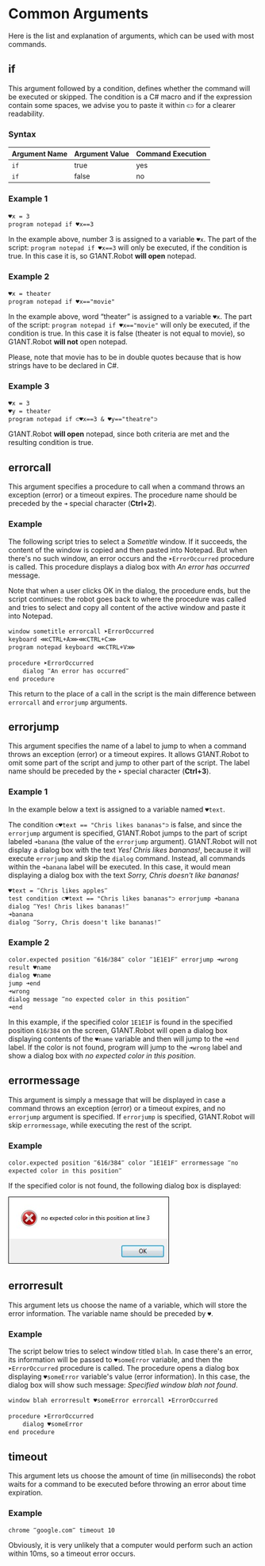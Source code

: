 # Common Arguments

Here is the list and explanation of arguments, which can be used with most commands.

## if

This argument followed by a condition, defines whether the command will be executed or skipped. The condition is a C# macro and if the expression contain some spaces, we advise you to paste it within `⊂⊃` for a clearer readability.

### Syntax

| Argument Name | Argument Value | Command Execution |
| ------------- | -------------- | ----------------- |
| `if` | true | yes |
| `if` | false | no |

### Example 1

```G1ANT
♥x = 3
program notepad if ♥x==3
```

In the example above, number 3 is assigned to a variable `♥x`.  The part of the script: `program notepad if ♥x==3` will only be executed, if the condition is true. In this case it is, so G1ANT.Robot **will open** notepad.

### Example 2

```G1ANT
♥x = theater
program notepad if ♥x=="movie"
```

In the example above, word “theater” is assigned to a variable `♥x`.  The part of the script: `program notepad if ♥x=="movie"` will only be executed, if the condition is true. In this case it is false (theater is not equal to movie), so G1ANT.Robot **will not** open notepad.

Please, note that movie has to be in double quotes because that is how strings have to be declared in C#.

### Example 3

```G1ANT
♥x = 3
♥y = theater
program notepad if ⊂♥x==3 & ♥y=="theatre"⊃
```

G1ANT.Robot **will open** notepad, since both criteria are met and the resulting condition is true.

## errorcall

This argument specifies a procedure to call when a command throws an exception (error) or a timeout expires. The procedure name should be preceded by the `➜` special character (**Ctrl+2**).

### Example

The following script tries to select a *Sometitle* window. If it succeeds, the content of the window is copied and then pasted into Notepad. But when there's no such window, an error occurs and the `➤ErrorOccurred` procedure is called. This procedure displays a dialog box with *An error has occurred* message.

Note that when a user clicks OK in the dialog, the procedure ends, but the script continues: the robot goes back to where the procedure was called and tries to select and copy all content of the active window and paste it into Notepad.

```G1ANT
window sometitle errorcall ➤ErrorOccurred
keyboard ⋘CTRL+A⋙⋘CTRL+C⋙
program notepad keyboard ⋘CTRL+V⋙ 

procedure ➤ErrorOccurred
	dialog ‴An error has occurred‴
end procedure
```

This return to the place of a call in the script is the main difference between `errorcall` and `errorjump` arguments.

## errorjump 

This argument specifies the name of a label to jump to when a command throws an exception (error) or a timeout expires. It allows G1ANT.Robot to omit some part of the script and jump to other part of the script. The label name should be preceded by the `➤` special character (**Ctrl+3**).

### Example 1

In the example below a text is assigned to a variable named `♥text`.

The condition `⊂♥text == "Chris likes bananas"⊃` is false, and since the `errorjump` argument is specified,  G1ANT.Robot jumps to the part of script labeled `➜banana` (the value of the `errorjump` argument). G1ANT.Robot will not display a dialog box with the text *Yes! Chris likes bananas!*, because it will execute `errorjump` and skip the `dialog` command. Instead, all commands within the  `➜banana`  label will be executed. In this case, it would mean displaying a dialog box with the text *Sorry, Chris doesn't like bananas!*

```G1ANT
♥text = ‴Chris likes apples‴
test condition ⊂♥text == "Chris likes bananas"⊃ errorjump ➜banana
dialog ‴Yes! Chris likes bananas!‴
➜banana
dialog ‴Sorry, Chris doesn't like bananas!‴
```

### Example 2

```G1ANT
color.expected position ‴616⫽384‴ color ‴1E1E1F‴ errorjump ➜wrong result ♥name
dialog ♥name
jump ➜end
➜wrong 
dialog message ‴no expected color in this position‴
➜end
```

In this example, if the specified color `1E1E1F` is found in the specified position `616⫽384` on the screen, G1ANT.Robot will open a dialog box displaying contents of the `♥name` variable and then will jump to the `➜end` label. If the color is not found, program will jump to the `➜wrong` label and show a dialog box with *no expected color in this position*.

## errormessage

This argument is simply a message that will be displayed in case a command throws an exception (error) or a timeout expires, and no `errorjump` argument is specified. If `errorjump` is specified, G1ANT.Robot will skip `errormessage`, while executing the rest of the script.

### Example

```G1ANT
color.expected position ‴616⫽384‴ color ‴1E1E1F‴ errormessage ‴no expected color in this position‴
```

If the specified color is not found, the following dialog box is displayed:

![](../.gitbook/assets/errormessage-1542110074594.jpg)

## errorresult

This argument lets us choose the name of a variable, which will store the error information. The variable name should be preceded by `♥`.

### Example

The script below tries to select window titled `blah`. In case there's an error, its information will be passed to `♥someError` variable, and then the `➤ErrorOccurred` procedure is called. The procedure opens a dialog box displaying `♥someError` variable's value (error information). In this case, the dialog box will show such message: *Specified window blah not found*.

```G1ANT
window blah errorresult ♥someError errorcall ➤ErrorOccurred

procedure ➤ErrorOccurred
    dialog ♥someError
end procedure
```

## timeout

This argument lets us choose the amount of time (in milliseconds) the robot waits for a command to be executed before throwing an error about time expiration. 

### Example

```G1ANT
chrome ‴google.com‴ timeout 10
```

Obviously, it is very unlikely that a computer would perform such an action within 10ms, so a timeout error occurs.

